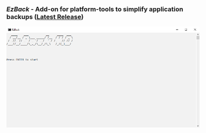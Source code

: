 ### *EzBack* - Add-on for platform-tools to simplify application backups ([Latest Release](https://github.com/qnezor/EzBack/releases/tag/4.0))
![EzBack 4.0](/files/ezback4.0.png)
